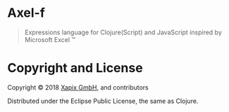 # Axel-f

> Expressions language for Clojure(Script) and JavaScript inspired by Microsoft Excel ™

# Copyright and License

Copyright © 2018 [Xapix GmbH](https://www.xapix.io/), and contributors

Distributed under the Eclipse Public License, the same as Clojure.
